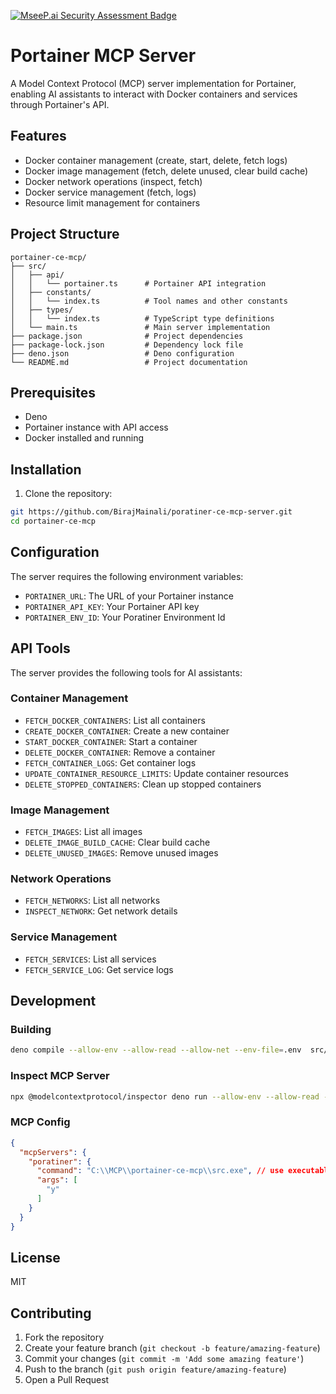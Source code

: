 [![MseeP.ai Security Assessment Badge](https://mseep.net/pr/birajmainali-poratiner-ce-mcp-server-badge.png)](https://mseep.ai/app/birajmainali-poratiner-ce-mcp-server)

# Portainer MCP Server

A Model Context Protocol (MCP) server implementation for Portainer, enabling AI assistants to interact with Docker containers and services through Portainer's API.

## Features

- Docker container management (create, start, delete, fetch logs)
- Docker image management (fetch, delete unused, clear build cache)
- Docker network operations (inspect, fetch)
- Docker service management (fetch, logs)
- Resource limit management for containers

## Project Structure

```
portainer-ce-mcp/
├── src/
│   ├── api/
│   │   └── portainer.ts      # Portainer API integration
│   ├── constants/
│   │   └── index.ts          # Tool names and other constants
│   ├── types/
│   │   └── index.ts          # TypeScript type definitions
│   └── main.ts               # Main server implementation
├── package.json              # Project dependencies
├── package-lock.json         # Dependency lock file
├── deno.json                 # Deno configuration
└── README.md                 # Project documentation
```

## Prerequisites

- Deno
- Portainer instance with API access
- Docker installed and running

## Installation

1. Clone the repository:
```bash
git https://github.com/BirajMainali/poratiner-ce-mcp-server.git
cd portainer-ce-mcp
```
## Configuration

The server requires the following environment variables:
- `PORTAINER_URL`: The URL of your Portainer instance
- `PORTAINER_API_KEY`: Your Portainer API key
- `PORTAINER_ENV_ID`: Your Poratiner Environment Id

## API Tools

The server provides the following tools for AI assistants:

### Container Management
- `FETCH_DOCKER_CONTAINERS`: List all containers
- `CREATE_DOCKER_CONTAINER`: Create a new container
- `START_DOCKER_CONTAINER`: Start a container
- `DELETE_DOCKER_CONTAINER`: Remove a container
- `FETCH_CONTAINER_LOGS`: Get container logs
- `UPDATE_CONTAINER_RESOURCE_LIMITS`: Update container resources
- `DELETE_STOPPED_CONTAINERS`: Clean up stopped containers

### Image Management
- `FETCH_IMAGES`: List all images
- `DELETE_IMAGE_BUILD_CACHE`: Clear build cache
- `DELETE_UNUSED_IMAGES`: Remove unused images

### Network Operations
- `FETCH_NETWORKS`: List all networks
- `INSPECT_NETWORK`: Get network details

### Service Management
- `FETCH_SERVICES`: List all services
- `FETCH_SERVICE_LOG`: Get service logs

## Development


### Building
```bash
deno compile --allow-env --allow-read --allow-net --env-file=.env  src/main.ts
```

### Inspect MCP Server
```bash
npx @modelcontextprotocol/inspector deno run --allow-env --allow-read --allow-net --env-file=.env  src/main.ts
```

### MCP Config
```json
{
  "mcpServers": {
    "poratiner": {
      "command": "C:\\MCP\\portainer-ce-mcp\\src.exe", // use executable path
      "args": [
        "y"
      ]
    }
  }
}
```

## License

MIT

## Contributing

1. Fork the repository
2. Create your feature branch (`git checkout -b feature/amazing-feature`)
3. Commit your changes (`git commit -m 'Add some amazing feature'`)
4. Push to the branch (`git push origin feature/amazing-feature`)
5. Open a Pull Request 